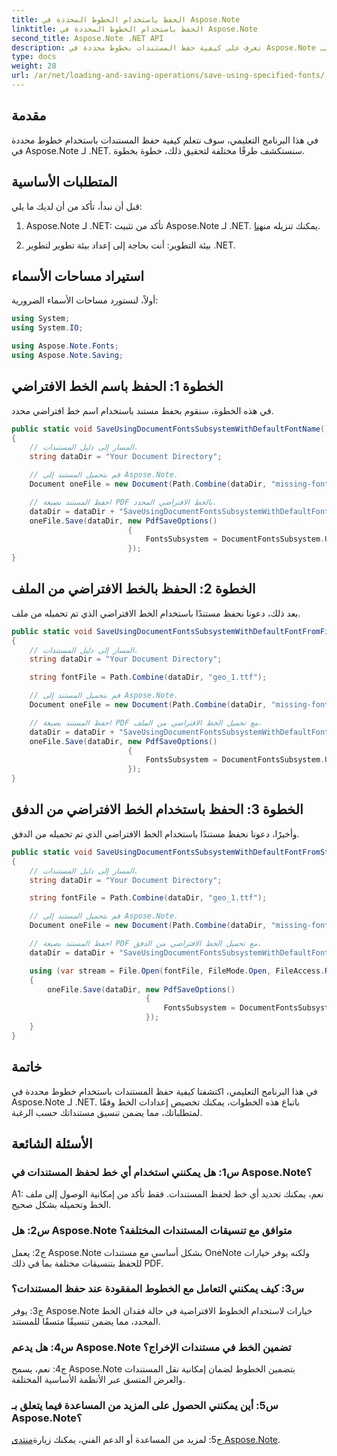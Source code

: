 ```yaml
---
title: الحفظ باستخدام الخطوط المحددة في Aspose.Note
linktitle: الحفظ باستخدام الخطوط المحددة في Aspose.Note
second_title: Aspose.Note .NET API
description: تعرف على كيفية حفظ المستندات بخطوط محددة في Aspose.Note لـ .NET. قم بتخصيص إعدادات الخط بسهولة للحصول على تنسيق ثابت للمستندات.
type: docs
weight: 28
url: /ar/net/loading-and-saving-operations/save-using-specified-fonts/
---
```

## مقدمة

في هذا البرنامج التعليمي، سوف نتعلم كيفية حفظ المستندات باستخدام خطوط محددة في Aspose.Note لـ .NET. سنستكشف طرقًا مختلفة لتحقيق ذلك، خطوة بخطوة.

## المتطلبات الأساسية

قبل أن نبدأ، تأكد من أن لديك ما يلي:

1.  Aspose.Note لـ .NET: تأكد من تثبيت Aspose.Note لـ .NET. يمكنك تنزيله من[هنا](https://releases.aspose.com/note/net/).

2. بيئة التطوير: أنت بحاجة إلى إعداد بيئة تطوير لتطوير .NET.

## استيراد مساحات الأسماء

أولاً، لنستورد مساحات الأسماء الضرورية:

```csharp
using System;
using System.IO;

using Aspose.Note.Fonts;
using Aspose.Note.Saving;

```

## الخطوة 1: الحفظ باسم الخط الافتراضي

في هذه الخطوة، سنقوم بحفظ مستند باستخدام اسم خط افتراضي محدد.

```csharp
public static void SaveUsingDocumentFontsSubsystemWithDefaultFontName()
{
    // المسار إلى دليل المستندات.
    string dataDir = "Your Document Directory";

    // قم بتحميل المستند إلى Aspose.Note.
    Document oneFile = new Document(Path.Combine(dataDir, "missing-font.one"));

    // احفظ المستند بصيغة PDF بالخط الافتراضي المحدد.
    dataDir = dataDir + "SaveUsingDocumentFontsSubsystemWithDefaultFontName_out.pdf";
    oneFile.Save(dataDir, new PdfSaveOptions()
                          {
                              FontsSubsystem = DocumentFontsSubsystem.UsingDefaultFont("Times New Roman")
                          });
}
```

## الخطوة 2: الحفظ بالخط الافتراضي من الملف

بعد ذلك، دعونا نحفظ مستندًا باستخدام الخط الافتراضي الذي تم تحميله من ملف.

```csharp
public static void SaveUsingDocumentFontsSubsystemWithDefaultFontFromFile()
{
    // المسار إلى دليل المستندات.
    string dataDir = "Your Document Directory";

    string fontFile = Path.Combine(dataDir, "geo_1.ttf");

    // قم بتحميل المستند إلى Aspose.Note.
    Document oneFile = new Document(Path.Combine(dataDir, "missing-font.one"));

    // احفظ المستند بصيغة PDF مع تحميل الخط الافتراضي من الملف.
    dataDir = dataDir + "SaveUsingDocumentFontsSubsystemWithDefaultFontFromFile_out.pdf";
    oneFile.Save(dataDir, new PdfSaveOptions()
                          {
                              FontsSubsystem = DocumentFontsSubsystem.UsingDefaultFontFromFile(fontFile)
                          });
}
```

## الخطوة 3: الحفظ باستخدام الخط الافتراضي من الدفق

وأخيرًا، دعونا نحفظ مستندًا باستخدام الخط الافتراضي الذي تم تحميله من الدفق.

```csharp
public static void SaveUsingDocumentFontsSubsystemWithDefaultFontFromStream()
{
    // المسار إلى دليل المستندات.
    string dataDir = "Your Document Directory";

    string fontFile = Path.Combine(dataDir, "geo_1.ttf");

    // قم بتحميل المستند إلى Aspose.Note.
    Document oneFile = new Document(Path.Combine(dataDir, "missing-font.one"));

    // احفظ المستند بصيغة PDF مع تحميل الخط الافتراضي من الدفق.
    dataDir = dataDir + "SaveUsingDocumentFontsSubsystemWithDefaultFontFromStream_out.pdf";

    using (var stream = File.Open(fontFile, FileMode.Open, FileAccess.Read, FileShare.Read))
    {
        oneFile.Save(dataDir, new PdfSaveOptions()
                              {
                                  FontsSubsystem = DocumentFontsSubsystem.UsingDefaultFontFromStream(stream)
                              });
    }
}
```

## خاتمة

في هذا البرنامج التعليمي، اكتشفنا كيفية حفظ المستندات باستخدام خطوط محددة في Aspose.Note لـ .NET. باتباع هذه الخطوات، يمكنك تخصيص إعدادات الخط وفقًا لمتطلباتك، مما يضمن تنسيق مستنداتك حسب الرغبة.

## الأسئلة الشائعة

### س1: هل يمكنني استخدام أي خط لحفظ المستندات في Aspose.Note؟

A1: نعم، يمكنك تحديد أي خط لحفظ المستندات. فقط تأكد من إمكانية الوصول إلى ملف الخط وتحميله بشكل صحيح.

### س2: هل Aspose.Note متوافق مع تنسيقات المستندات المختلفة؟

ج2: يعمل Aspose.Note بشكل أساسي مع مستندات OneNote ولكنه يوفر خيارات للحفظ بتنسيقات مختلفة بما في ذلك PDF.

### س3: كيف يمكنني التعامل مع الخطوط المفقودة عند حفظ المستندات؟

ج3: يوفر Aspose.Note خيارات لاستخدام الخطوط الافتراضية في حالة فقدان الخط المحدد، مما يضمن تنسيقًا متسقًا للمستند.

### س4: هل يدعم Aspose.Note تضمين الخط في مستندات الإخراج؟

ج4: نعم، يسمح Aspose.Note بتضمين الخطوط لضمان إمكانية نقل المستندات والعرض المتسق عبر الأنظمة الأساسية المختلفة.

### س5: أين يمكنني الحصول على المزيد من المساعدة فيما يتعلق بـ Aspose.Note؟

 ج5: لمزيد من المساعدة أو الدعم الفني، يمكنك زيارة[منتدى Aspose.Note](https://forum.aspose.com/c/note/28).